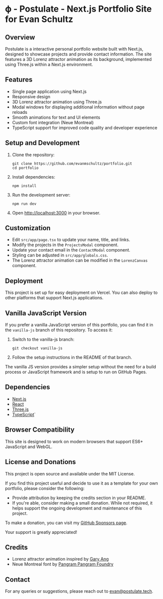 # ϕ - Postulate - Next.js Portfolio Site for Evan Schultz

## Overview

Postulate is a interactive personal portfolio website built with Next.js, designed to showcase projects and provide contact information. The site features a 3D Lorenz attractor animation as its background, implemented using Three.js within a Next.js environment.

## Features

- Single page application using Next.js
- Responsive design
- 3D Lorenz attractor animation using Three.js
- Modal windows for displaying additional information without page reloads
- Smooth animations for text and UI elements
- Custom font integration (Neue Montreal)
- TypeScript support for improved code quality and developer experience

## Setup and Development

1. Clone the repository:
   ```
   git clone https://github.com/evanmschultz/portfolio.git
   cd portfolio
   ```

2. Install dependencies:
   ```
   npm install
   ```

3. Run the development server:
   ```
   npm run dev
   ```

4. Open [http://localhost:3000](http://localhost:3000) in your browser.

## Customization

- Edit `src/app/page.tsx` to update your name, title, and links.
- Modify the projects in the `ProjectsModal` component.
- Update your contact email in the `ContactModal` component.
- Styling can be adjusted in `src/app/globals.css`.
- The Lorenz attractor animation can be modified in the `LorenzCanvas` component.

## Deployment

This project is set up for easy deployment on Vercel. You can also deploy to other platforms that support Next.js applications.

## Vanilla JavaScript Version

If you prefer a vanilla JavaScript version of this portfolio, you can find it in the `vanilla-js` branch of this repository. To access it:

1. Switch to the vanilla-js branch:
   ```
   git checkout vanilla-js
   ```
2. Follow the setup instructions in the README of that branch.

The vanilla JS version provides a simpler setup without the need for a build process or JavaScript framework and is setup to run on GitHub Pages.

## Dependencies

- [Next.js](https://nextjs.org/)
- [React](https://reactjs.org/)
- [Three.js](https://threejs.org/)
- [TypeScript](https://www.typescriptlang.org/)`

## Browser Compatibility

This site is designed to work on modern browsers that support ES6+ JavaScript and WebGL.

## License and Donations

This project is open source and available under the MIT License.

If you find this project useful and decide to use it as a template for your own portfolio, please consider the following:

- Provide attribution by keeping the credits section in your README.
- If you're able, consider making a small donation. While not required, it helps support the ongoing development and maintenance of this project.

To make a donation, you can visit my [GitHub Sponsors page](https://github.com/sponsors/evanmschultz).

Your support is greatly appreciated!

## Credits

- Lorenz attractor animation inspired by [Gary Ang](https://github.com/playgrdstar/lorenz_threejs)
- Neue Montreal font by [Pangram Pangram Foundry](https://pangrampangram.com/)

## Contact

For any queries or suggestions, please reach out to [evan@postulate.tech](mailto:evan@postulate.tech).